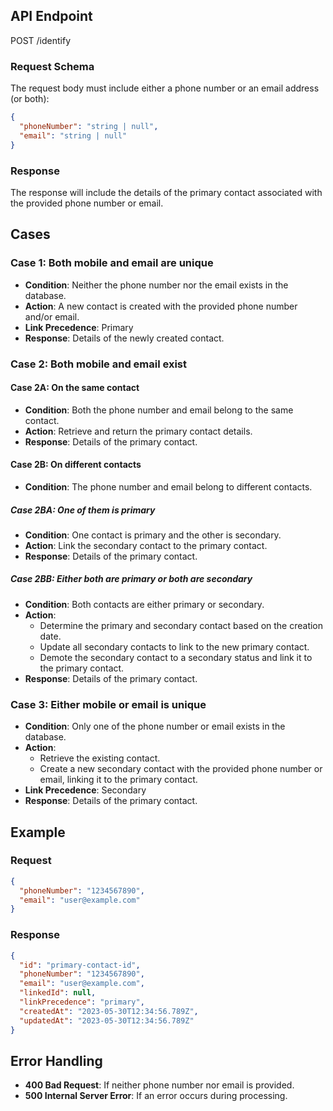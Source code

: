 
## API Endpoint

POST /identify

### Request Schema

The request body must include either a phone number or an email address (or both):

```json
{
  "phoneNumber": "string | null",
  "email": "string | null"
}
```

### Response

The response will include the details of the primary contact associated with the provided phone number or email.

## Cases

### Case 1: Both mobile and email are unique

- **Condition**: Neither the phone number nor the email exists in the database.
- **Action**: A new contact is created with the provided phone number and/or email.
- **Link Precedence**: Primary
- **Response**: Details of the newly created contact.

### Case 2: Both mobile and email exist

#### Case 2A: On the same contact

- **Condition**: Both the phone number and email belong to the same contact.
- **Action**: Retrieve and return the primary contact details.
- **Response**: Details of the primary contact.

#### Case 2B: On different contacts

- **Condition**: The phone number and email belong to different contacts.

##### Case 2BA: One of them is primary

- **Condition**: One contact is primary and the other is secondary.
- **Action**: Link the secondary contact to the primary contact.
- **Response**: Details of the primary contact.

##### Case 2BB: Either both are primary or both are secondary

- **Condition**: Both contacts are either primary or secondary.
- **Action**:
  - Determine the primary and secondary contact based on the creation date.
  - Update all secondary contacts to link to the new primary contact.
  - Demote the secondary contact to a secondary status and link it to the primary contact.
- **Response**: Details of the primary contact.

### Case 3: Either mobile or email is unique

- **Condition**: Only one of the phone number or email exists in the database.
- **Action**:
  - Retrieve the existing contact.
  - Create a new secondary contact with the provided phone number or email, linking it to the primary contact.
- **Link Precedence**: Secondary
- **Response**: Details of the primary contact.

## Example

### Request

```json
{
  "phoneNumber": "1234567890",
  "email": "user@example.com"
}
```

### Response

```json
{
  "id": "primary-contact-id",
  "phoneNumber": "1234567890",
  "email": "user@example.com",
  "linkedId": null,
  "linkPrecedence": "primary",
  "createdAt": "2023-05-30T12:34:56.789Z",
  "updatedAt": "2023-05-30T12:34:56.789Z"
}
```

## Error Handling

- **400 Bad Request**: If neither phone number nor email is provided.
- **500 Internal Server Error**: If an error occurs during processing.
